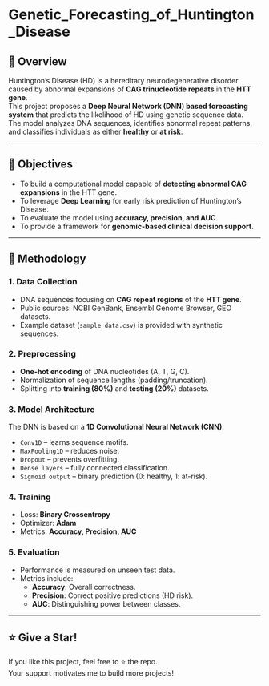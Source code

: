 # Genetic_Forecasting_of_Huntington_Disease
## 📖 Overview
Huntington’s Disease (HD) is a hereditary neurodegenerative disorder caused by abnormal expansions of **CAG trinucleotide repeats** in the **HTT gene**.  
This project proposes a **Deep Neural Network (DNN) based forecasting system** that predicts the likelihood of HD using genetic sequence data.  
The model analyzes DNA sequences, identifies abnormal repeat patterns, and classifies individuals as either **healthy** or **at risk**.

---

## 🎯 Objectives
- To build a computational model capable of **detecting abnormal CAG expansions** in the HTT gene.  
- To leverage **Deep Learning** for early risk prediction of Huntington’s Disease.  
- To evaluate the model using **accuracy, precision, and AUC**.  
- To provide a framework for **genomic-based clinical decision support**.

---

## 🧪 Methodology

### 1. Data Collection
- DNA sequences focusing on **CAG repeat regions** of the **HTT gene**.  
- Public sources: NCBI GenBank, Ensembl Genome Browser, GEO datasets.  
- Example dataset (`sample_data.csv`) is provided with synthetic sequences.  

### 2. Preprocessing
- **One-hot encoding** of DNA nucleotides (A, T, G, C).  
- Normalization of sequence lengths (padding/truncation).  
- Splitting into **training (80%)** and **testing (20%)** datasets.  

### 3. Model Architecture
The DNN is based on a **1D Convolutional Neural Network (CNN)**:
- `Conv1D` – learns sequence motifs.  
- `MaxPooling1D` – reduces noise.  
- `Dropout` – prevents overfitting.  
- `Dense layers` – fully connected classification.  
- `Sigmoid output` – binary prediction (0: healthy, 1: at-risk).  

### 4. Training
- Loss: **Binary Crossentropy**  
- Optimizer: **Adam**  
- Metrics: **Accuracy, Precision, AUC**  

### 5. Evaluation
- Performance is measured on unseen test data.  
- Metrics include:  
  - **Accuracy**: Overall correctness.  
  - **Precision**: Correct positive predictions (HD risk).  
  - **AUC**: Distinguishing power between classes.  

---

## ⭐ Give a Star!  
If you like this project, feel free to ⭐ the repo.  
Your support motivates me to build more projects!


